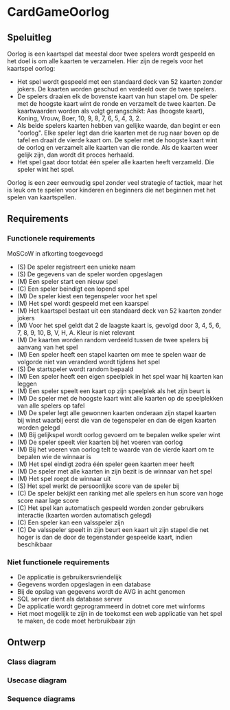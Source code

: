 # CardGameOorlog

## Speluitleg
Oorlog is een kaartspel dat meestal door twee spelers wordt gespeeld en het doel is om alle kaarten te verzamelen. Hier zijn de regels voor het kaartspel oorlog:

- Het spel wordt gespeeld met een standaard deck van 52 kaarten zonder jokers. De kaarten worden geschud en verdeeld over de twee spelers.
- De spelers draaien elk de bovenste kaart van hun stapel om. De speler met de hoogste kaart wint de ronde en verzamelt de twee kaarten. De kaartwaarden worden als volgt gerangschikt: Aas (hoogste kaart), Koning, Vrouw, Boer, 10, 9, 8, 7, 6, 5, 4, 3, 2.
- Als beide spelers kaarten hebben van gelijke waarde, dan begint er een "oorlog". Elke speler legt dan drie kaarten met de rug naar boven op de tafel en draait de vierde kaart om. De speler met de hoogste kaart wint de oorlog en verzamelt alle kaarten van die ronde. Als de kaarten weer gelijk zijn, dan wordt dit proces herhaald.
- Het spel gaat door totdat één speler alle kaarten heeft verzameld. Die speler wint het spel.

Oorlog is een zeer eenvoudig spel zonder veel strategie of tactiek, maar het is leuk om te spelen voor kinderen en beginners die net beginnen met het spelen van kaartspellen.

## Requirements
### Functionele requirements
MoSCoW in afkorting toegevoegd
- (S) De speler registreert een unieke naam
- (S) De gegevens van de speler worden opgeslagen
- (M) Een speler start een nieuw spel
- (C) Een speler beindigt een lopend spel
- (M) De speler kiest een tegenspeler voor het spel
- (M) Het spel wordt gespeeld met een kaarspel
- (M) Het kaartspel bestaat uit een standaard deck van 52 kaarten zonder jokers
- (M) Voor het spel geldt dat 2 de laagste kaart is, gevolgd door 3, 4, 5, 6, 7, 8, 9, 10, B, V, H, A. Kleur is niet relevant
- (M) De kaarten worden random verdeeld tussen de twee spelers bij aanvang van het spel
- (M) Een speler heeft een stapel kaarten om mee te spelen waar de volgorde niet van veranderd wordt tijdens het spel
- (S) De startspeler wordt random bepaald
- (M) Een speler heeft een eigen speelplek in het spel waar hij kaarten kan leggen
- (M) Een speler speelt een kaart op zijn speelplek als het zijn beurt is
- (M) De speler met de hoogste kaart wint alle kaarten op de speelplekken van alle spelers op tafel
- (M) De speler legt alle gewonnen kaarten onderaan zijn stapel kaarten bij winst waarbij eerst die van de tegenspeler en dan de eigen kaarten worden gelegd
- (M) Bij gelijkspel wordt oorlog gevoerd om te bepalen welke speler wint
- (M) De speler speelt vier kaarten bij het voeren van oorlog
- (M) Bij het voeren van oorlog telt te waarde van de vierde kaart om te bepalen wie de winnaar is
- (M) Het spel eindigt zodra één speler geen kaarten meer heeft
- (M) De speler met alle kaarten in zijn bezit is de winnaar van het spel
- (M) Het spel roept de winnaar uit 
- (S) Het spel werkt de persoonlijke score van de speler bij
- (C) De speler bekijkt een ranking met alle spelers en hun score van hoge score naar lage score
- (C) Het spel kan automatisch gespeeld worden zonder gebruikers interactie (kaarten worden automatisch gelegd)
- (C) Een speler kan een valsspeler zijn
- (C) De valsspeler speelt in zijn beurt een kaart uit zijn stapel die net hoger is dan de door de tegenstander gespeelde kaart, indien beschikbaar


### Niet functionele requirements
- De applicatie is gebruikersvriendelijk
- Gegevens worden opgeslagen in een database
- Bij de opslag van gegevens wordt de AVG in acht genomen
- SQL server dient als database server
- De applicatie wordt geprogrammeerd in dotnet core met winforms
- Het moet mogelijk te zijn in de toekomst een web applicatie van het spel te maken, de code moet herbruikbaar zijn

## Ontwerp
### Class diagram

### Usecase diagram

### Sequence diagrams
